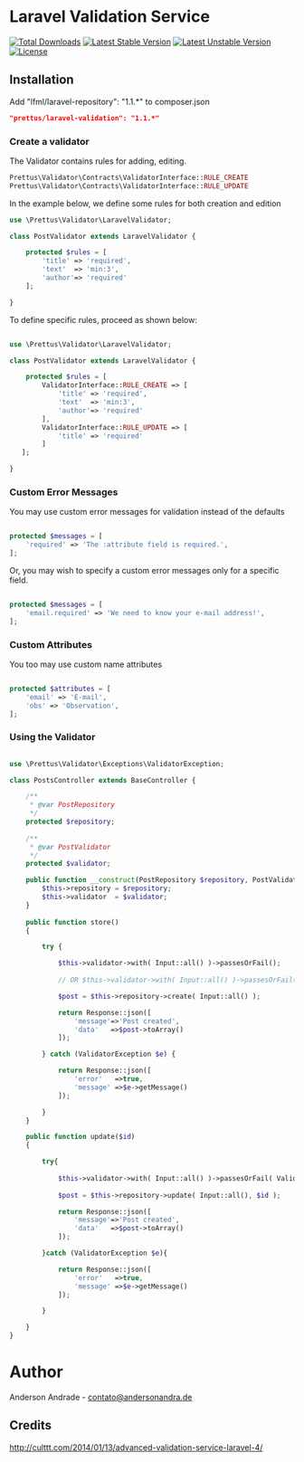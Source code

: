 # Laravel Validation Service

[![Total Downloads](https://poser.pugx.org/prettus/laravel-validation/downloads.svg)](https://packagist.org/packages/prettus/laravel-validation)
[![Latest Stable Version](https://poser.pugx.org/prettus/laravel-validation/v/stable.svg)](https://packagist.org/packages/prettus/laravel-validation)
[![Latest Unstable Version](https://poser.pugx.org/prettus/laravel-validation/v/unstable.svg)](https://packagist.org/packages/prettus/laravel-validation)
[![License](https://poser.pugx.org/prettus/laravel-validation/license.svg)](https://packagist.org/packages/prettus/laravel-validation)

## Installation

Add "lfml/laravel-repository": "1.1.*" to composer.json
 
```json
"prettus/laravel-validation": "1.1.*"
```
    
### Create a validator

The Validator contains rules for adding, editing.

```php
Prettus\Validator\Contracts\ValidatorInterface::RULE_CREATE
Prettus\Validator\Contracts\ValidatorInterface::RULE_UPDATE
```
    
In the example below, we define some rules for both creation and edition

```php
use \Prettus\Validator\LaravelValidator;

class PostValidator extends LaravelValidator {

    protected $rules = [
        'title' => 'required',
        'text'  => 'min:3',
        'author'=> 'required'
    ];

}

```

To define specific rules, proceed as shown below:

```php

use \Prettus\Validator\LaravelValidator;

class PostValidator extends LaravelValidator {

    protected $rules = [
        ValidatorInterface::RULE_CREATE => [
            'title' => 'required',
            'text'  => 'min:3',
            'author'=> 'required'
        ],
        ValidatorInterface::RULE_UPDATE => [
            'title' => 'required'
        ]
   ];

}

```

### Custom Error Messages

You may use custom error messages for validation instead of the defaults

```php

protected $messages = [
    'required' => 'The :attribute field is required.',
];

```

Or, you may wish to specify a custom error messages only for a specific field.

```php

protected $messages = [
    'email.required' => 'We need to know your e-mail address!',
];

```

### Custom Attributes

You too may use custom name attributes

```php

protected $attributes = [
    'email' => 'E-mail',
    'obs' => 'Observation',
];

```

### Using the Validator

```php

use \Prettus\Validator\Exceptions\ValidatorException;

class PostsController extends BaseController {

    /**
     * @var PostRepository
     */
    protected $repository;
    
    /**
     * @var PostValidator
     */
    protected $validator;

    public function __construct(PostRepository $repository, PostValidator $validator){
        $this->repository = $repository;
        $this->validator  = $validator;
    }
   
    public function store()
    {

        try {

            $this->validator->with( Input::all() )->passesOrFail();
            
            // OR $this->validator->with( Input::all() )->passesOrFail( ValidatorInterface::RULE_CREATE );

            $post = $this->repository->create( Input::all() );

            return Response::json([
                'message'=>'Post created',
                'data'   =>$post->toArray()
            ]);

        } catch (ValidatorException $e) {

            return Response::json([
                'error'   =>true,
                'message' =>$e->getMessage()
            ]);

        }
    }

    public function update($id)
    {

        try{
            
            $this->validator->with( Input::all() )->passesOrFail( ValidatorInterface::RULE_UPDATE );
            
            $post = $this->repository->update( Input::all(), $id );

            return Response::json([
                'message'=>'Post created',
                'data'   =>$post->toArray()
            ]);

        }catch (ValidatorException $e){

            return Response::json([
                'error'   =>true,
                'message' =>$e->getMessage()
            ]);

        }

    }
}
```

# Author

Anderson Andrade - <contato@andersonandra.de>

## Credits

http://culttt.com/2014/01/13/advanced-validation-service-laravel-4/
